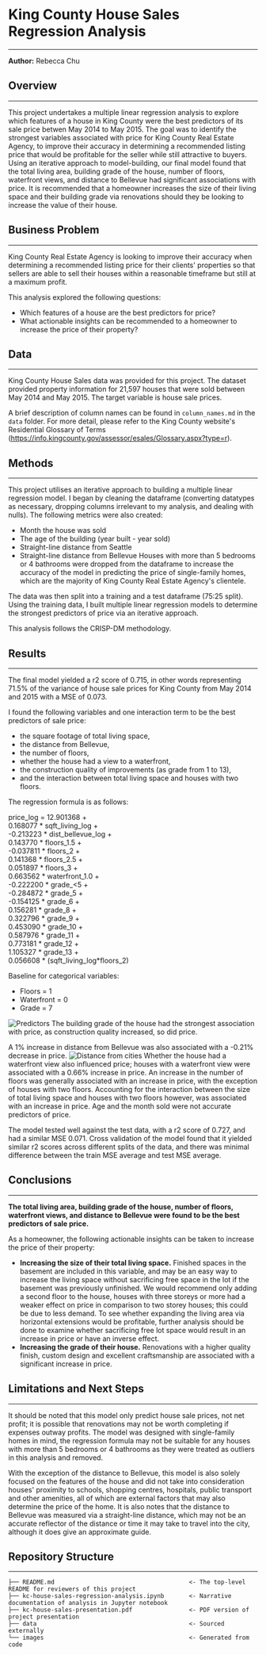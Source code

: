 # King County House Sales Regression Analysis
***
**Author:** Rebecca Chu


## Overview
***
This project undertakes a multiple linear regression analysis to explore which features of a house in King County were the best predictors of its sale price betwen May 2014 to May 2015. The goal was to identify the strongest variables associated with price for King County Real Estate Agency, to improve their accuracy in determining a recommended listing price that would be profitable for the seller while still attractive to buyers. Using an iterative approach to model-building, our final model found that the total living area, building grade of the house, number of floors, waterfront views, and distance to Bellevue had significant associations with price. It is recommended that a homeowner increases the size of their living space and their building grade via renovations should they be looking to increase the value of their house. 


## Business Problem
***
King County Real Estate Agency is looking to improve their accuracy when determining a recommended listing price for their clients' properties so that sellers are able to sell their houses within a reasonable timeframe but still at a maximum profit. 

This analysis explored the following questions:
* Which features of a house are the best predictors for price?
* What actionable insights can be recommended to a homeowner to increase the price of their property?


## Data
***
King County House Sales data was provided for this project. The dataset provided property information for 21,597 houses that were sold between May 2014 and May 2015. The target variable is house sale prices.

A brief description of column names can be found in `column_names.md` in the `data` folder. For more detail, please refer to the King County website's Residential Glossary of Terms (https://info.kingcounty.gov/assessor/esales/Glossary.aspx?type=r). 


## Methods
***
This project utilises an iterative approach to building a multiple linear regression model. I began by cleaning the dataframe (converting datatypes as necessary, dropping columns irrelevant to my analysis, and dealing with nulls). The following metrics were also created: 
* Month the house was sold
* The age of the building (year built - year sold)
* Straight-line distance from Seattle
* Straight-line distance from Bellevue
Houses with more than 5 bedrooms or 4 bathrooms were dropped from the dataframe to increase the accuracy of the model in predicting the price of single-family homes, which are the majority of King County Real Estate Agency's clientele.

The data was then split into a training and a test dataframe (75:25 split). Using the training data, I built multiple linear regression models to determine the strongest predictors of price via an iterative approach.  

This analysis follows the CRISP-DM methodology. 


## Results
***
The final model yielded a r2 score of 0.715, in other words representing 71.5% of the variance of house sale prices for King County from May 2014 and 2015 with a MSE of 0.073. 

I found the following variables and one interaction term to be the best predictors of sale price: 
* the square footage of total living space,
* the distance from Bellevue,
* the number of floors,
* whether the house had a view to a waterfront,
* the construction quality of improvements (as grade from 1 to 13),
* and the interaction between total living space and houses with two floors.

The regression formula is as follows: 

price_log = 12.901368 +<br />
    0.168077 * sqft_living_log +<br />
    -0.213223 * dist_bellevue_log +<br />
    0.143770 * floors_1.5 +<br />
    -0.037811 * floors_2 +<br />
    0.141368 * floors_2.5 +<br />
    0.051897 * floors_3 +<br />
    0.663562 * waterfront_1.0 +<br />
    -0.222200 * grade_<5 +<br />
    -0.284872 * grade_5 +<br />
    -0.154125 * grade_6 +<br />
    0.156281 * grade_8 +<br />
    0.322796 * grade_9 +<br />
    0.453090 * grade_10 +<br />
    0.587976 * grade_11 +<br />
    0.773181 * grade_12 +<br />
    1.105327 * grade_13 +<br />
    0.056608 * (sqft_living_log*floors_2)     

Baseline for categorical variables:
* Floors = 1
* Waterfront = 0
* Grade = 7

![Predictors](images/predictors.png)
The building grade of the house had the strongest association with price, as construction quality increased, so did price.

A 1% increase in distance from Bellevue was also associated with a -0.21% decrease in price. ![Distance from cities](images/kc_map.png)
Whether the house had a waterfront view also influenced price; houses with a waterfront view were associated with a 0.66% increase in price. An increase in the number of floors was generally associated with an increase in price, with the exception of houses with two floors. Accounting for the interaction between the size of total living space and houses with two floors however, was associated with an increase in price. Age and the month sold were not accurate predictors of price.

The model tested well against the test data, with a r2 score of 0.727, and had a similar MSE 0.071. Cross validation of the model found that it yielded similar r2 scores across different splits of the data, and there was minimal difference between the train MSE average and test MSE average. 


## Conclusions
***

**The total living area, building grade of the house, number of floors, waterfront views, and distance to Bellevue were found to be the best predictors of sale price.** 

As a homeowner, the following actionable insights can be taken to increase the price of their property: 
* **Increasing the size of their total living space.** Finished spaces in the basement are included in this variable, and may be an easy way to increase the living space without sacrificing free space in the lot if the basement was previously unfinished. We would recommend only adding a second floor to the house, houses with three storeys or more had a weaker effect on price in comparison to two storey houses; this could be due to less demand. To see whether expanding the living area via horizontal extensions would be profitable, further analysis should be done to examine whether sacrificing free lot space would result in an increase in price or have an inverse effect. 
* **Increasing the grade of their house.** Renovations with a higher quality finish, custom design and excellent craftsmanship are associated with a significant increase in price.


## Limitations and Next Steps
***

It should be noted that this model only predict house sale prices, not net profit; it is possible that renovations may not be worth completing if expenses outway profits. The model was designed with single-family homes in mind, the regression formula may not be suitable for any houses with more than 5 bedrooms or 4 bathrooms as they were treated as outliers in this analysis and removed.

With the exception of the distance to Bellevue, this model is also solely focused on the features of the house and did not take into consideration houses' proximity to schools, shopping centres, hospitals, public transport and other amenities, all of which are external factors that may also determine the price of the home. It is also notes that the distance to Bellevue was measured via a straight-line distance, which may not be an accurate reflector of the distance or time it may take to travel into the city, although it does give an approximate guide.


## Repository Structure
***

```
├── README.md                                      <- The top-level README for reviewers of this project
├── kc-house-sales-regression-analysis.ipynb       <- Narrative documentation of analysis in Jupyter notebook
├── kc-house-sales-presentation.pdf                <- PDF version of project presentation
├── data                                           <- Sourced externally
└── images                                         <- Generated from code
```